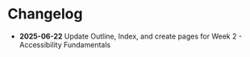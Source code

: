 # Changelog

- **2025-06-22** Update Outline, Index, and create pages for Week 2 - Accessibility Fundamentals

